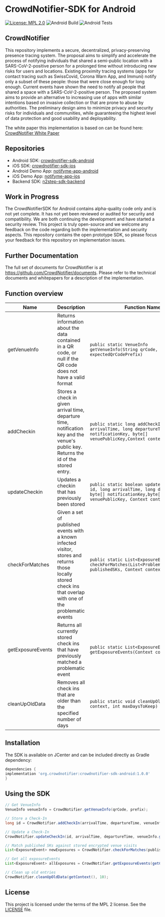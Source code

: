 # CrowdNotifier-SDK for Android

[![License: MPL 2.0](https://img.shields.io/badge/License-MPL%202.0-brightgreen.svg)](https://github.com/UbiqueInnovation/crowdnotifier-sdk-android/blob/master/LICENSE)
![Android Build](https://github.com/UbiqueInnovation/crowdnotifier-sdk-android/workflows/Android%20Build/badge.svg)
![Android Tests](https://github.com/UbiqueInnovation/crowdnotifier-sdk-android/workflows/Android%20Tests/badge.svg)

## CrowdNotifier
This repository implements a secure, decentralized, privacy-preserving presence tracing system. The proposal aims to simplify and accelerate the process of notifying individuals that shared a semi-public location with a SARS-CoV-2-positive person for a prolonged time without introducing new risks for users and locations. Existing proximity tracing systems (apps for contact tracing such as SwissCovid, Corona Warn App, and Immuni) notify only a subset of these people: those that were close enough for long enough. Current events have shown the need to notify all people that shared a space with a SARS-CoV-2-positive person. The proposed system aims to provide an alternative to increasing use of apps with similar intentions based on invasive collection or that are prone to abuse by authorities. The preliminary design aims to minimize privacy and security risks for individuals and communities, while guaranteeing the highest level of data protection and good usability and deployability.

The white paper this implementation is based on can be found here: [CrowdNotifier White Paper](https://github.com/CrowdNotifier/documents)

## Repositories
* Android SDK: [crowdnotifier-sdk-android](https://github.com/UbiqueInnovation/crowdnotifier-sdk-android)
* iOS SDK: [crowdnotifier-sdk-ios](https://github.com/UbiqueInnovation/crowdnotifier-sdk-ios)
* Android Demo App: [notifyme-app-android](https://github.com/UbiqueInnovation/notifyme-app-android)
* iOS Demo App: [notifyme-app-ios](https://github.com/UbiqueInnovation/notifyme-app-ios)
* Backend SDK: [n2step-sdk-backend](https://github.com/UbiqueInnovation/n2step-sdk-backend)

## Work in Progress
The CrowdNotifierSDK for Android contains alpha-quality code only and is not yet complete. It has not yet been reviewed or audited for security and compatibility. We are both continuing the development and have started a security review. This project is truly open-source and we welcome any feedback on the code regarding both the implementation and security aspects.
This repository contains the open prototype SDK, so please focus your feedback for this repository on implementation issues.

## Further Documentation
The full set of documents for CrowdNotifier is at https://github.com/CrowdNotifier/documents. Please refer to the technical documents and whitepapers for a description of the implementation.

## Function overview

Name | Description | Function Name
---- | ----------- | -------------
getVenueInfo | Returns information about the data contained in a QR code, or null if the QR code does not have a valid format | `public static VenueInfo getVenueInfo(String qrCode, String expectedQrCodePrefix)`
addCheckin | Stores a check in given arrival time, departure time, notification key and the venue's public key. Returns the id of the stored entry. | `public static long addCheckIn(long arrivalTime, long departureTime, byte[] notificationKey, byte[] venuePublicKey,Context context)`
updateCheckin | Updates a checkin that has previously been stored | `public static boolean updateCheckIn(long id, long arrivalTime, long departureTime, byte[] notificationKey,byte[] venuePublicKey, Context context)`
checkForMatches | Given a set of published events with a known infected visitor, stores and returns those locally stored check ins that overlap with one of the problematic events | `public static List<ExposureEvent> checkForMatches(List<ProblematicEventInfo> publishedSKs, Context context)`
getExposureEvents | Returns all currently stored check ins that have previously matched a problematic event | `public static List<ExposureEvent> getExposureEvents(Context context)`
cleanUpOldData | Removes all check ins that are older than the specified number of days | `public static void cleanUpOldData(Context context, int maxDaysToKeep)`

## Installation

The SDK is available on JCenter and can be included directly as Gradle dependency:

```groovy
dependencies {
implementation 'org.crowdnotifier:crowdnotifier-sdk-android:1.0.0'
}
```

## Using the SDK

```java
// Get VenueInfo
VenueInfo venueInfo = CrowdNotifier.getVenueInfo(qrCode, prefix);

// Store a Check-In
long id = CrowdNotifier.addCheckIn(arrivalTime, departureTime, venueInfo.getNotificationKey(), venueInfo.getPublicKey(), getContext());

// Update a Check-In
CrowdNotifier.updateCheckIn(id, arrivalTime, departureTime, venueInfo.getNotificationKey(), venueInfo.getPublicKey(), getContext());

// Match published SKs against stored encrypted venue visits
List<ExposureEvent> newExposures = CrowdNotifier.checkForMatches(publishedSKs, getContext());

// Get all exposureEvents
List<ExposureEvent> allExposures = CrowdNotifier.getExposureEvents(getContext());

// Clean up old entries
CrowdNotifier.cleanUpOldData(getContext(), 10);
```

## License

This project is licensed under the terms of the MPL 2 license. See the [LICENSE](LICENSE) file.
